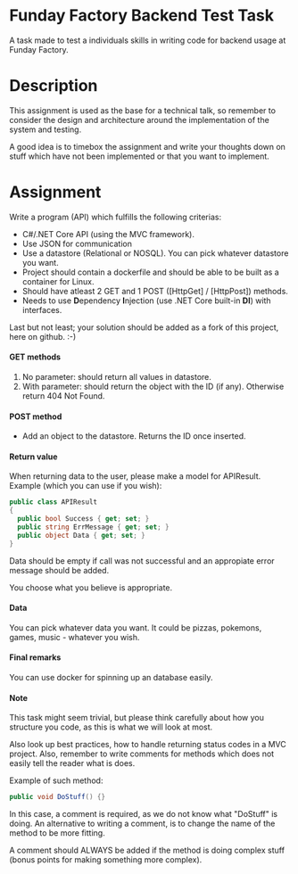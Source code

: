 # Funday Factory Backend Test Task
A task made to test a individuals skills in writing code for backend usage at Funday Factory.


# Description
This assignment is used as the base for a technical talk, so remember to consider the design and architecture around the implementation of the system and testing.

A good idea is to timebox the assignment and write your thoughts down on stuff which have not been implemented or that you want to implement.

# Assignment
Write a program (API) which fulfills the following criterias:
- C#/.NET Core API (using the MVC framework).
- Use JSON for communication
- Use a datastore (Relational or NOSQL). You can pick whatever datastore you want.
- Project should contain a dockerfile and should be able to be built as a container for Linux.
- Should have atleast 2 GET and 1 POST ([HttpGet] / [HttpPost]) methods.
- Needs to use **D**ependency **I**njection (use .NET Core built-in **DI**) with interfaces.

Last but not least; your solution should be added as a fork of this project, here on github. :-)


#### GET methods
1. No parameter: should return all values in datastore.
2. With parameter: should return the object with the ID (if any). Otherwise return 404 Not Found.


#### POST method
- Add an object to the datastore. Returns the ID once inserted.


#### Return value
When returning data to the user, please make a model for APIResult.
Example (which you can use if  you wish):
```C#
public class APIResult
{
  public bool Success { get; set; }
  public string ErrMessage { get; set; }
  public object Data { get; set; }
}
```

Data should be empty if call was not successful and an appropiate error message should be added.

You choose what you believe is appropriate.

#### Data
You can pick whatever data you want. It could be pizzas, pokemons, games, music - whatever you wish.


#### Final remarks
You can use docker for spinning up an database easily.

#### Note
This task might seem trivial, but please think carefully about how you structure you code, as this is what we will look at most.

Also look up best practices, how to handle returning status codes in a MVC project. Also, remember to write comments for methods which does not easily tell the reader what is does.

Example of such method:
```C#
public void DoStuff() {}
```
In this case, a comment is required, as we do not know what "DoStuff" is doing. An alternative to writing a comment, is to change the name of the method to be more fitting.

A comment should ALWAYS be added if the method is doing complex stuff (bonus points for making something more complex).
